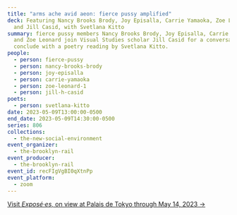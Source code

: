 ```yaml
---
title: "arms ache avid aeon: fierce pussy amplified"
deck: Featuring Nancy Brooks Brody, Joy Episalla, Carrie Yamaoka, Zoe Leonard,
  and Jill Casid, with Svetlana Kitto
summary: fierce pussy members Nancy Brooks Brody, Joy Episalla, Carrie Yamaoka,
  and Zoe Leonard join Visual Studies scholar Jill Casid for a conversation. We
  conclude with a poetry reading by Svetlana Kitto.
people:
  - person: fierce-pussy
  - person: nancy-brooks-brody
  - person: joy-episalla
  - person: carrie-yamaoka
  - person: zoe-leonard-1
  - person: jill-h-casid
poets:
  - person: svetlana-kitto
date: 2023-05-09T13:00:00-0500
end_date: 2023-05-09T14:30:00-0500
series: 806
collections:
  - the-new-social-environment
event_organizer:
  - the-brooklyn-rail
event_producer:
  - the-brooklyn-rail
event_id: recFIgVgBI0qXtnPp
event_platform:
  - zoom
---
```

[V﻿isit *Exposé·es,* on view at Palais de Tokyo through May 14, 2023 →](https://palaisdetokyo.com/en/exposition/exposees/)